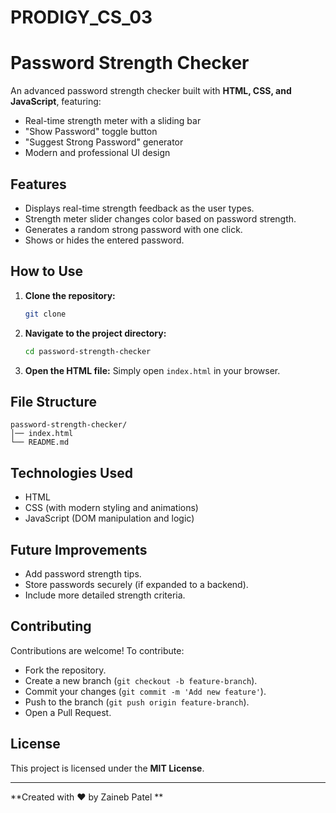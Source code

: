 # PRODIGY_CS_03
# Password Strength Checker

An advanced password strength checker built with **HTML, CSS, and JavaScript**, featuring:
- Real-time strength meter with a sliding bar
- "Show Password" toggle button
- "Suggest Strong Password" generator
- Modern and professional UI design

## Features
- Displays real-time strength feedback as the user types.
- Strength meter slider changes color based on password strength.
- Generates a random strong password with one click.
- Shows or hides the entered password.

## How to Use
1. **Clone the repository:**
   ```bash
   git clone 
   ```
2. **Navigate to the project directory:**
   ```bash
   cd password-strength-checker
   ```
3. **Open the HTML file:**
   Simply open `index.html` in your browser.

## File Structure
```
password-strength-checker/
│── index.html
└── README.md
```

## Technologies Used
- HTML
- CSS (with modern styling and animations)
- JavaScript (DOM manipulation and logic)

## Future Improvements
- Add password strength tips.
- Store passwords securely (if expanded to a backend).
- Include more detailed strength criteria.

## Contributing
Contributions are welcome! To contribute:
- Fork the repository.
- Create a new branch (`git checkout -b feature-branch`).
- Commit your changes (`git commit -m 'Add new feature'`).
- Push to the branch (`git push origin feature-branch`).
- Open a Pull Request.

## License
This project is licensed under the **MIT License**.

---
**Created with ❤️ by Zaineb Patel **
